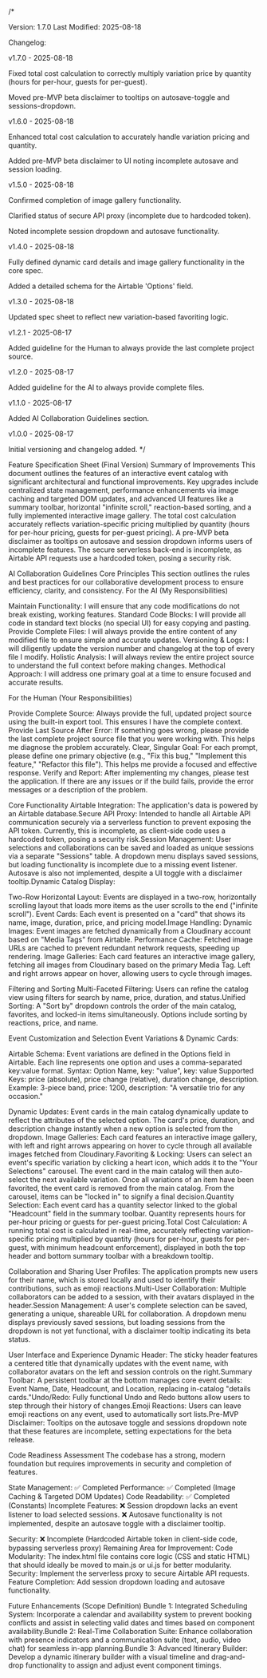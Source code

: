 /*

Version: 1.7.0
Last Modified: 2025-08-18

Changelog:

v1.7.0 - 2025-08-18

Fixed total cost calculation to correctly multiply variation price by quantity (hours for per-hour, guests for per-guest).



Moved pre-MVP beta disclaimer to tooltips on autosave-toggle and sessions-dropdown.



v1.6.0 - 2025-08-18

Enhanced total cost calculation to accurately handle variation pricing and quantity.



Added pre-MVP beta disclaimer to UI noting incomplete autosave and session loading.



v1.5.0 - 2025-08-18

Confirmed completion of image gallery functionality.



Clarified status of secure API proxy (incomplete due to hardcoded token).



Noted incomplete session dropdown and autosave functionality.



v1.4.0 - 2025-08-18

Fully defined dynamic card details and image gallery functionality in the core spec.



Added a detailed schema for the Airtable 'Options' field.



v1.3.0 - 2025-08-18

Updated spec sheet to reflect new variation-based favoriting logic.



v1.2.1 - 2025-08-17

Added guideline for the Human to always provide the last complete project source.



v1.2.0 - 2025-08-17

Added guideline for the AI to always provide complete files.



v1.1.0 - 2025-08-17

Added AI Collaboration Guidelines section.



v1.0.0 - 2025-08-17

Initial versioning and changelog added. */



Feature Specification Sheet (Final Version)
Summary of Improvements
This document outlines the features of an interactive event catalog with significant architectural and functional improvements. Key upgrades include centralized state management, performance enhancements via image caching and targeted DOM updates, and advanced UI features like a summary toolbar, horizontal "infinite scroll," reaction-based sorting, and a fully implemented interactive image gallery. The total cost calculation accurately reflects variation-specific pricing multiplied by quantity (hours for per-hour pricing, guests for per-guest pricing). A pre-MVP beta disclaimer as tooltips on autosave and session dropdown informs users of incomplete features. The secure serverless back-end is incomplete, as Airtable API requests use a hardcoded token, posing a security risk.

AI Collaboration Guidelines
Core Principles
This section outlines the rules and best practices for our collaborative development process to ensure efficiency, clarity, and consistency.
For the AI (My Responsibilities)

Maintain Functionality: I will ensure that any code modifications do not break existing, working features.
Standard Code Blocks: I will provide all code in standard text blocks (no special UI) for easy copying and pasting.
Provide Complete Files: I will always provide the entire content of any modified file to ensure simple and accurate updates.
Versioning & Logs: I will diligently update the version number and changelog at the top of every file I modify.
Holistic Analysis: I will always review the entire project source to understand the full context before making changes.
Methodical Approach: I will address one primary goal at a time to ensure focused and accurate results.

For the Human (Your Responsibilities)

Provide Complete Source: Always provide the full, updated project source using the built-in export tool. This ensures I have the complete context.
Provide Last Source After Error: If something goes wrong, please provide the last complete project source file that you were working with. This helps me diagnose the problem accurately.
Clear, Singular Goal: For each prompt, please define one primary objective (e.g., "Fix this bug," "Implement this feature," "Refactor this file"). This helps me provide a focused and effective response.
Verify and Report: After implementing my changes, please test the application. If there are any issues or if the build fails, provide the error messages or a description of the problem.


Core Functionality
Airtable Integration: The application's data is powered by an Airtable database.Secure API Proxy: Intended to handle all Airtable API communication securely via a serverless function to prevent exposing the API token. Currently, this is incomplete, as client-side code uses a hardcoded token, posing a security risk.Session Management: User selections and collaborations can be saved and loaded as unique sessions via a separate "Sessions" table. A dropdown menu displays saved sessions, but loading functionality is incomplete due to a missing event listener. Autosave is also not implemented, despite a UI toggle with a disclaimer tooltip.Dynamic Catalog Display:

Two-Row Horizontal Layout: Events are displayed in a two-row, horizontally scrolling layout that loads more items as the user scrolls to the end ("infinite scroll").
Event Cards: Each event is presented on a "card" that shows its name, image, duration, price, and pricing model.Image Handling:
Dynamic Images: Event images are fetched dynamically from a Cloudinary account based on "Media Tags" from Airtable.
Performance Cache: Fetched image URLs are cached to prevent redundant network requests, speeding up rendering.
Image Galleries: Each card features an interactive image gallery, fetching all images from Cloudinary based on the primary Media Tag. Left and right arrows appear on hover, allowing users to cycle through images.


Filtering and Sorting
Multi-Faceted Filtering: Users can refine the catalog view using filters for search by name, price, duration, and status.Unified Sorting: A "Sort by" dropdown controls the order of the main catalog, favorites, and locked-in items simultaneously. Options include sorting by reactions, price, and name.

Event Customization and Selection
Event Variations & Dynamic Cards:

Airtable Schema: Event variations are defined in the Options field in Airtable. Each line represents one option and uses a comma-separated key:value format.
Syntax: Option Name, key: "value", key: value
Supported Keys: price (absolute), price change (relative), duration change, description.
Example: 3-piece band, price: 1200, description: "A versatile trio for any occasion."


Dynamic Updates: Event cards in the main catalog dynamically update to reflect the attributes of the selected option. The card's price, duration, and description change instantly when a new option is selected from the dropdown.
Image Galleries: Each card features an interactive image gallery, with left and right arrows appearing on hover to cycle through all available images fetched from Cloudinary.Favoriting & Locking:
Users can select an event's specific variation by clicking a heart icon, which adds it to the "Your Selections" carousel.
The event card in the main catalog will then auto-select the next available variation.
Once all variations of an item have been favorited, the event card is removed from the main catalog.
From the carousel, items can be "locked in" to signify a final decision.Quantity Selection: Each event card has a quantity selector linked to the global "Headcount" field in the summary toolbar. Quantity represents hours for per-hour pricing or guests for per-guest pricing.Total Cost Calculation: A running total cost is calculated in real-time, accurately reflecting variation-specific pricing multiplied by quantity (hours for per-hour, guests for per-guest, with minimum headcount enforcement), displayed in both the top header and bottom summary toolbar with a breakdown tooltip.


Collaboration and Sharing
User Profiles: The application prompts new users for their name, which is stored locally and used to identify their contributions, such as emoji reactions.Multi-User Collaboration: Multiple collaborators can be added to a session, with their avatars displayed in the header.Session Management: A user's complete selection can be saved, generating a unique, shareable URL for collaboration. A dropdown menu displays previously saved sessions, but loading sessions from the dropdown is not yet functional, with a disclaimer tooltip indicating its beta status.

User Interface and Experience
Dynamic Header: The sticky header features a centered title that dynamically updates with the event name, with collaborator avatars on the left and session controls on the right.Summary Toolbar: A persistent toolbar at the bottom manages core event details: Event Name, Date, Headcount, and Location, replacing in-catalog "details cards."Undo/Redo: Fully functional Undo and Redo buttons allow users to step through their history of changes.Emoji Reactions: Users can leave emoji reactions on any event, used to automatically sort lists.Pre-MVP Disclaimer: Tooltips on the autosave toggle and sessions dropdown note that these features are incomplete, setting expectations for the beta release.

Code Readiness Assessment
The codebase has a strong, modern foundation but requires improvements in security and completion of features.

State Management: ✅ Completed
Performance: ✅ Completed (Image Caching & Targeted DOM Updates)
Code Readability: ✅ Completed (Constants)
Incomplete Features: 
❌ Session dropdown lacks an event listener to load selected sessions.
❌ Autosave functionality is not implemented, despite an autosave toggle with a disclaimer tooltip.


Security: ❌ Incomplete (Hardcoded Airtable token in client-side code, bypassing serverless proxy)
Remaining Area for Improvement:
Code Modularity: The index.html file contains core logic (CSS and static HTML) that should ideally be moved to main.js or ui.js for better modularity.
Security: Implement the serverless proxy to secure Airtable API requests.
Feature Completion: Add session dropdown loading and autosave functionality.




Future Enhancements (Scope Definition)
Bundle 1: Integrated Scheduling System: Incorporate a calendar and availability system to prevent booking conflicts and assist in selecting valid dates and times based on component availability.Bundle 2: Real-Time Collaboration Suite: Enhance collaboration with presence indicators and a communication suite (text, audio, video chat) for seamless in-app planning.Bundle 3: Advanced Itinerary Builder: Develop a dynamic itinerary builder with a visual timeline and drag-and-drop functionality to assign and adjust event component timings.

